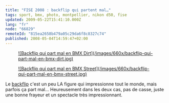 ```yaml
---
title: "FISE 2008 : backflip qui partent mal…"
tags: sport, bmx, photo, montpellier, nikon d50, fise
updated: 2009-05-22T15:41:10.000Z
lang: "fr"
node: "66829"
remoteId: "815ea2658b479a05c29da6f8c8327c74"
published: 2008-05-04T14:59:47+02:00
---
```

<figure class="object-center"><a href="/images/backflip-qui-part-mal-en-bmx-dirt.jpg">![Backflip qui part mal en BMX Dirt](/images/660x/backflip-qui-part-mal-en-bmx-dirt.jpg)
</a></figure>

<figure class="object-center"><a href="/images/backflip-qui-part-mal-en-bmx-street.jpg">![Backflip qui part mal en BMX Street](/images/660x/backflip-qui-part-mal-en-bmx-street.jpg)
</a></figure>


Le [backflip](http://photos.pwet.fr/villes-et-departements/herault-34/montpellier/alessandro-barbero-en-plein-back-flip/) c'est un peu LA figure qui impressionne tout le monde, mais parfois ça part mal… Heureusement dans les deux cas, pas de casse, juste une bonne frayeur et un spectacle très impressionnant.

